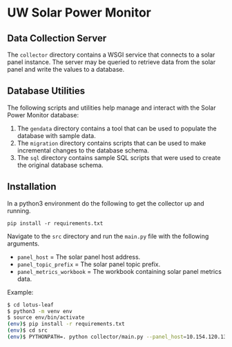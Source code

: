 # UW Solar Power Monitor

## Data Collection Server

The ```collector``` directory contains a WSGI service that connects to a solar panel instance. The server may be queried to retrieve data from the solar panel and write the values to a database.

## Database Utilities

The following scripts and utilities help manage and interact with the Solar Power Monitor database:

1. The ```gendata``` directory contains a tool that can be used to populate the database with sample data.
2. The ```migration``` directory contains scripts that can be used to make incremental changes to the database schema.
3. The ```sql``` directory contains sample SQL scripts that were used to create the original database schema.

## Installation

In a python3 environment do the following to get the collector up and running.

`pip install -r requirements.txt`

Navigate to the `src` directory and run the `main.py` file with the following arguments.

- `panel_host` = The solar panel host address.
- `panel_topic_prefix` = The solar panel topic prefix.
- `panel_metrics_workbook` = The workbook containing solar panel metrics data.

Example:

```bash
$ cd lotus-leaf
$ python3 -m venv env
$ source env/bin/activate
(env)$ pip install -r requirements.txt
(env)$ cd src
(env)$ PYTHONPATH=. python collector/main.py --panel_host=10.154.120.13 --panel_topic_prefix=UW/Mercer/nexus_meter --panel_metrics_workbook=collector/maps/nexus-metrics.xlsx
```
